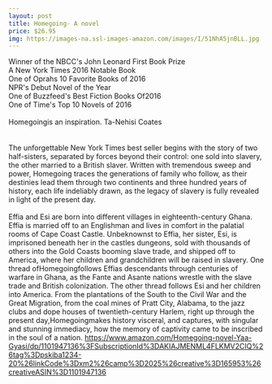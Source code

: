 ```yaml
--- 
layout: post 
title: Homegoing- A novel
price: $26.95
img: https://images-na.ssl-images-amazon.com/images/I/51NhA5jnBLL.jpg
--- 
```

Winner of the NBCC's John Leonard First Book Prize<br>A New York Times 2016 Notable Book<br>One of Oprahs 10 Favorite Books of 2016<br>NPR's Debut Novel of the Year<br>One of Buzzfeed's Best Fiction Books Of2016<br>One of Time's Top 10 Novels of 2016<br><br>Homegoingis an inspiration. Ta-Nehisi Coates<br><br><br>The unforgettable New York Times best seller begins with the story of two half-sisters, separated by forces beyond their control: one sold into slavery, the other married to a British slaver. Written with tremendous sweep and power, Homegoing traces the generations of family who follow, as their destinies lead them through two continents and three hundred years of history, each life indeliably drawn, as the legacy of slavery is fully revealed in light of the present day.<br> <br>Effia and Esi are born into different villages in eighteenth-century Ghana. Effia is married off to an Englishman and lives in comfort in the palatial rooms of Cape Coast Castle. Unbeknownst to Effia, her sister, Esi, is imprisoned beneath her in the castles dungeons, sold with thousands of others into the Gold Coasts booming slave trade, and shipped off to America, where her children and grandchildren will be raised in slavery. One thread ofHomegoingfollows Effias descendants through centuries of warfare in Ghana, as the Fante and Asante nations wrestle with the slave trade and British colonization. The other thread follows Esi and her children into America. From the plantations of the South to the Civil War and the Great Migration, from the coal mines of Pratt City, Alabama, to the jazz clubs and dope houses of twentieth-century Harlem, right up through the present day,Homegoingmakes history visceral, and captures, with singular and stunning immediacy, how the memory of captivity came to be inscribed in the soul of a nation.
https://www.amazon.com/Homegoing-novel-Yaa-Gyasi/dp/1101947136%3FSubscriptionId%3DAKIAJMENML4FLKMV2CIQ%26tag%3Dpskiba1234-20%26linkCode%3Dxm2%26camp%3D2025%26creative%3D165953%26creativeASIN%3D1101947136
